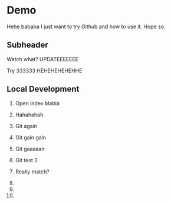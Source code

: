 # Demo
Hehe
bababa
I just want to try Github and how to use it. Hope so.

## Subheader

Watch what? UPDATEEEEEEE

Try 333333 HEHEHEHEHEHHE

## Local Development 

1. Open index blabla
2. Hahahahah
3. Git again
4. Git gain gain





5. Git gaaaaan


6. Git test 2
7. Really match?
7. 
8.
9.
